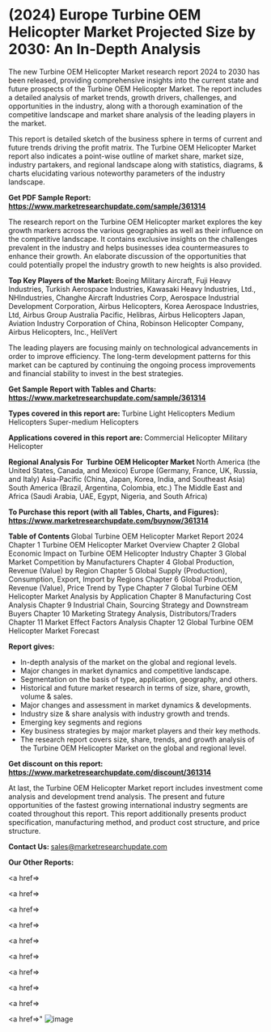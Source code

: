 # (2024) Europe Turbine OEM Helicopter Market Projected Size by 2030: An In-Depth Analysis

The new Turbine OEM Helicopter Market research report 2024 to 2030 has been released, providing comprehensive insights into the current state and future prospects of the Turbine OEM Helicopter Market. The report includes a detailed analysis of market trends, growth drivers, challenges, and opportunities in the industry, along with a thorough examination of the competitive landscape and market share analysis of the leading players in the market.

This report is detailed sketch of the business sphere in terms of current and future trends driving the profit matrix. The Turbine OEM Helicopter Market report also indicates a point-wise outline of market share, market size, industry partakers, and regional landscape along with statistics, diagrams, &amp; charts elucidating various noteworthy parameters of the industry landscape.

<strong><b>Get PDF Sample Report: <a href=https://www.marketresearchupdate.com/sample/361314>https://www.marketresearchupdate.com/sample/361314</a></b></strong>

The research report on the Turbine OEM Helicopter market explores the key growth markers across the various geographies as well as their influence on the competitive landscape. It contains exclusive insights on the challenges prevalent in the industry and helps businesses idea countermeasures to enhance their growth. An elaborate discussion of the opportunities that could potentially propel the industry growth to new heights is also provided.

<strong><b>Top Key Players of the Market:
</b></strong>Boeing Military Aircraft, Fuji Heavy Industries, Turkish Aerospace Industries, Kawasaki Heavy Industries, Ltd., NHIndustries, Changhe Aircraft Industries Corp, Aerospace Industrial Development Corporation, Airbus Helicopters, Korea Aerospace Industries, Ltd, Airbus Group Australia Pacific, Helibras, Airbus Helicopters Japan, Aviation Industry Corporation of China, Robinson Helicopter Company, Airbus Helicopters, Inc., HeliVert<strong><b>
</b></strong>

The leading players are focusing mainly on technological advancements in order to improve efficiency. The long-term development patterns for this market can be captured by continuing the ongoing process improvements and financial stability to invest in the best strategies.

<strong><b>Get Sample Report with Tables and Charts: <a href=https://www.marketresearchupdate.com/sample/361314>https://www.marketresearchupdate.com/sample/361314</a></b></strong>

<strong><b>Types covered in this report are:
</b></strong>Turbine Light Helicopters
Medium Helicopters
Super-medium Helicopters<strong><b>
</b></strong>

<strong><b>Applications covered in this report are:
</b></strong>Commercial Helicopter
Military Helicopter<strong><b>
</b></strong>

<strong><b>Regional Analysis For  Turbine OEM Helicopter Market</b></strong><strong><b>
</b></strong>North America (the United States, Canada, and Mexico)
Europe (Germany, France, UK, Russia, and Italy)
Asia-Pacific (China, Japan, Korea, India, and Southeast Asia)
South America (Brazil, Argentina, Colombia, etc.)
The Middle East and Africa (Saudi Arabia, UAE, Egypt, Nigeria, and South Africa)

<strong><b>To Purchase this report (with all Tables, Charts, and Figures): <a href=https://www.marketresearchupdate.com/buynow/361314>https://www.marketresearchupdate.com/buynow/361314</a></b></strong>

<strong><b>Table of Contents</b></strong><strong><b>
</b></strong>Global Turbine OEM Helicopter Market Report 2024
Chapter 1 Turbine OEM Helicopter Market Overview
Chapter 2 Global Economic Impact on Turbine OEM Helicopter Industry
Chapter 3 Global Market Competition by Manufacturers
Chapter 4 Global Production, Revenue (Value) by Region
Chapter 5 Global Supply (Production), Consumption, Export, Import by Regions
Chapter 6 Global Production, Revenue (Value), Price Trend by Type
Chapter 7 Global Turbine OEM Helicopter Market Analysis by Application
Chapter 8 Manufacturing Cost Analysis
Chapter 9 Industrial Chain, Sourcing Strategy and Downstream Buyers
Chapter 10 Marketing Strategy Analysis, Distributors/Traders
Chapter 11 Market Effect Factors Analysis
Chapter 12 Global Turbine OEM Helicopter Market Forecast

<strong><b>Report gives:</b></strong>

- In-depth analysis of the market on the global and regional levels.
- Major changes in market dynamics and competitive landscape.
- Segmentation on the basis of type, application, geography, and others.
- Historical and future market research in terms of size, share, growth, volume &amp; sales.
- Major changes and assessment in market dynamics &amp; developments.
- Industry size &amp; share analysis with industry growth and trends.
- Emerging key segments and regions
- Key business strategies by major market players and their key methods.
- The research report covers size, share, trends, and growth analysis of the Turbine OEM Helicopter Market on the global and regional level.

<strong><b>Get discount on this report: <a href=https://www.marketresearchupdate.com/discount/361314>https://www.marketresearchupdate.com/discount/361314</a></b></strong>

At last, the Turbine OEM Helicopter Market report includes investment come analysis and development trend analysis. The present and future opportunities of the fastest growing international industry segments are coated throughout this report. This report additionally presents product specification, manufacturing method, and product cost structure, and price structure.

<strong><b>Contact Us:
</b></strong>sales@marketresearchupdate.com

<strong>Our Other Reports:</strong>

<a href=></a>

<a href=></a>

<a href=></a>

<a href=></a>

<a href=></a>

<a href=></a>

<a href=></a>

<a href=></a>

<a href=></a>

<a href=></a>"
![image](https://github.com/Gayatrikarjule/Market-Analysis-360/assets/97346546/fd96cd6b-1937-46e7-b11a-cbfcb2c1f08c)
